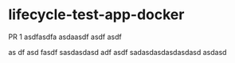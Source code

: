 # lifecycle-test-app-docker

PR 1
asdfasdfa
asdaasdf asdf asdf

as
df asd fasdf
sasdasdasd
adf asdf
sadasdasdasdasdasd
asdasd
